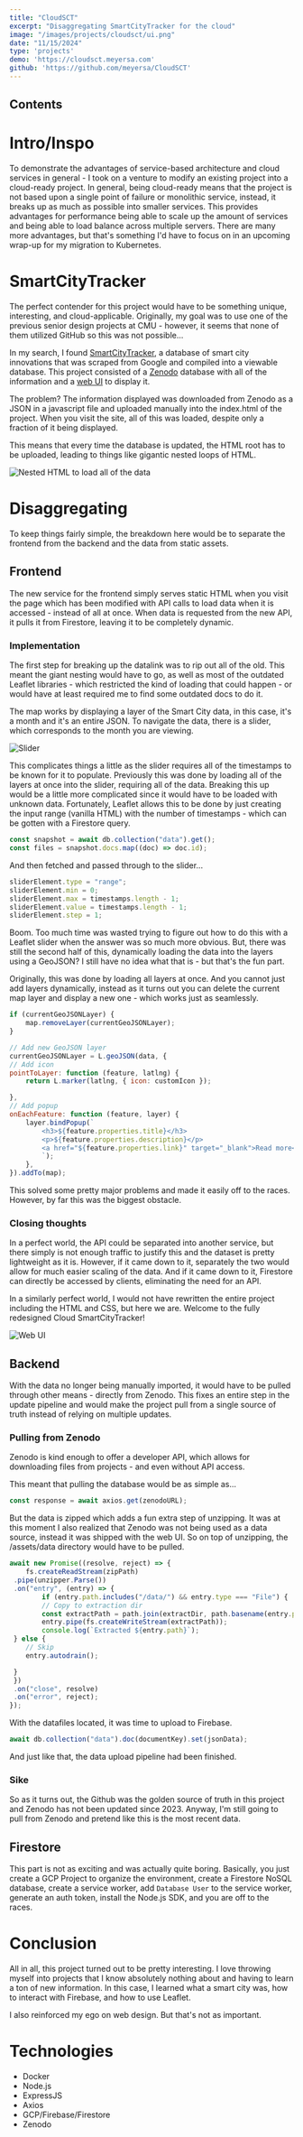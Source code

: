 ```yaml
---
title: "CloudSCT"
excerpt: "Disaggregating SmartCityTracker for the cloud"
image: "/images/projects/cloudsct/ui.png"
date: "11/15/2024"
type: 'projects'
demo: 'https://cloudsct.meyersa.com'
github: 'https://github.com/meyersa/CloudSCT'
---
```

## Contents 

# Intro/Inspo

To demonstrate the advantages of service-based architecture and cloud services in general - I took on a venture to modify an existing project into a cloud-ready project. In general, being cloud-ready means that the project is not based upon a single point of failure or monolithic service, instead, it breaks up as much as possible into smaller services. This provides advantages for performance being able to scale up the amount of services and being able to load balance across multiple servers. There are many more advantages, but that's something I'd have to focus on in an upcoming wrap-up for my migration to Kubernetes.

# SmartCityTracker

The perfect contender for this project would have to be something unique, interesting, and cloud-applicable. Originally, my goal was to use one of the previous senior design projects at CMU - however, it seems that none of them utilized GitHub so this was not possible...

In my search, I found [SmartCityTracker](https://github.com/caimeng2/SmartCityTracker), a database of smart city innovations that was scraped from Google and compiled into a viewable database. This project consisted of a [Zenodo](https://zenodo.org/records/7670784) database with all of the information and a [web UI](https://caimeng2.github.io/SmartCityTracker/) to display it.

The problem? The information displayed was downloaded from Zenodo as a JSON in a javascript file and uploaded manually into the index.html of the project. When you visit the site, all of this was loaded, despite only a fraction of it being displayed.

This means that every time the database is updated, the HTML root has to be uploaded, leading to things like gigantic nested loops of HTML.

![Nested HTML to load all of the data](/images/projects/cloudsct/nested-html.png)

# Disaggregating

To keep things fairly simple, the breakdown here would be to separate the frontend from the backend and the data from static assets.

## Frontend

The new service for the frontend simply serves static HTML when you visit the page which has been modified with API calls to load data when it is accessed - instead of all at once. When data is requested from the new API, it pulls it from Firestore, leaving it to be completely dynamic.

### Implementation

The first step for breaking up the datalink was to rip out all of the old. This meant the giant nesting would have to go, as well as most of the outdated Leaflet libraries - which restricted the kind of loading that could happen - or would have at least required me to find some outdated docs to do it.

The map works by displaying a layer of the Smart City data, in this case, it's a month and it's an entire JSON. To navigate the data, there is a slider, which corresponds to the month you are viewing.

![Slider](/images/projects/cloudsct/slider.png)

This complicates things a little as the slider requires all of the timestamps to be known for it to populate. Previously this was done by loading all of the layers at once into the slider, requiring all of the data. Breaking this up would be a little more complicated since it would have to be loaded with unknown data. Fortunately, Leaflet allows this to be done by just creating the input range (vanilla HTML) with the number of timestamps - which can be gotten with a Firestore query.

```JavaScript
const snapshot = await db.collection("data").get();
const files = snapshot.docs.map((doc) => doc.id);
```

And then fetched and passed through to the slider...

```JavaScript
sliderElement.type = "range";
sliderElement.min = 0;
sliderElement.max = timestamps.length - 1;
sliderElement.value = timestamps.length - 1;
sliderElement.step = 1;
```

Boom. Too much time was wasted trying to figure out how to do this with a Leaflet slider when the answer was so much more obvious. But, there was still the second half of this, dynamically loading the data into the layers using a GeoJSON? I still have no idea what that is - but that's the fun part.

Originally, this was done by loading all layers at once. And you cannot just add layers dynamically, instead as it turns out you can delete the current map layer and display a new one - which works just as seamlessly.

```JavaScript
if (currentGeoJSONLayer) {
    map.removeLayer(currentGeoJSONLayer);
}

// Add new GeoJSON layer
currentGeoJSONLayer = L.geoJSON(data, {
// Add icon
pointToLayer: function (feature, latlng) {
    return L.marker(latlng, { icon: customIcon });

},
// Add popup
onEachFeature: function (feature, layer) {
    layer.bindPopup(`
        <h3>${feature.properties.title}</h3>
        <p>${feature.properties.description}</p>
        <a href="${feature.properties.link}" target="_blank">Read more</a>
        `);
    },
}).addTo(map);
```

This solved some pretty major problems and made it easily off to the races. However, by far this was the biggest obstacle. 

### Closing thoughts

In a perfect world, the API could be separated into another service, but there simply is not enough traffic to justify this and the dataset is pretty lightweight as it is. However, if it came down to it, separately the two would allow for much easier scaling of the data. And if it came down to it, Firestore can directly be accessed by clients, eliminating the need for an API.

In a similarly perfect world, I would not have rewritten the entire project including the HTML and CSS, but here we are. Welcome to the fully redesigned Cloud SmartCityTracker!

![Web UI](/images/projects/cloudsct/ui.png)

## Backend 

With the data no longer being manually imported, it would have to be pulled through other means - directly from Zenodo. This fixes an entire step in the update pipeline and would make the project pull from a single source of truth instead of relying on multiple updates. 

### Pulling from Zenodo 

Zenodo is kind enough to offer a developer API, which allows for downloading files from projects - and even without API access. 

This meant that pulling the database would be as simple as... 

``` JavaScript 
const response = await axios.get(zenodoURL);
```

But the data is zipped which adds a fun extra step of unzipping. It was at this moment I also realized that Zenodo was not being used as a data source, instead it was shipped with the web UI. So on top of unzipping, the /assets/data directory would have to be pulled. 

```JavaScript
await new Promise((resolve, reject) => {
    fs.createReadStream(zipPath)
 .pipe(unzipper.Parse())
 .on("entry", (entry) => {
        if (entry.path.includes("/data/") && entry.type === "File") {
        // Copy to extraction dir
        const extractPath = path.join(extractDir, path.basename(entry.path));
        entry.pipe(fs.createWriteStream(extractPath));
        console.log(`Extracted ${entry.path}`);
 } else {
    // Skip
    entry.autodrain();

 }
 })
 .on("close", resolve)
 .on("error", reject);
});
```

With the datafiles located, it was time to upload to Firebase. 

```JavaScript
await db.collection("data").doc(documentKey).set(jsonData);
```

And just like that, the data upload pipeline had been finished. 

### Sike 

So as it turns out, the Github was the golden source of truth in this project and Zenodo has not been updated since 2023. Anyway, I'm still going to pull from Zenodo and pretend like this is the most recent data. 

## Firestore

This part is not as exciting and was actually quite boring. Basically, you just create a GCP Project to organize the environment, create a Firestore NoSQL database, create a service worker, add `Database User` to the service worker, generate an auth token, install the Node.js SDK, and you are off to the races. 

# Conclusion 

All in all, this project turned out to be pretty interesting. I love throwing myself into projects that I know absolutely nothing about and having to learn a ton of new information. In this case, I learned what a smart city was, how to interact with Firebase, and how to use Leaflet. 

I also reinforced my ego on web design. But that's not as important.

# Technologies

- Docker
- Node.js
- ExpressJS
- Axios
- GCP/Firebase/Firestore
- Zenodo
